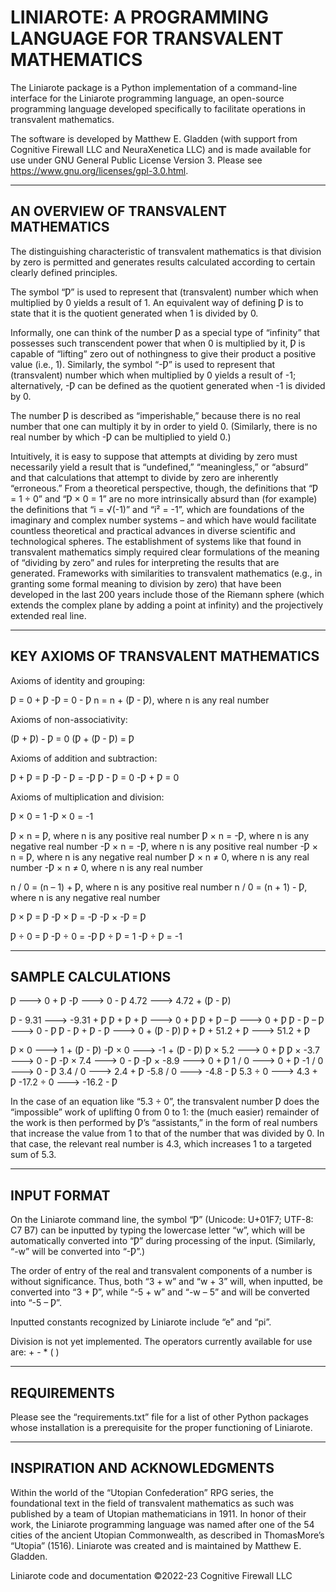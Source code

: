# LINIAROTE: A PROGRAMMING LANGUAGE FOR TRANSVALENT MATHEMATICS

The Liniarote package is a Python implementation of a command-line interface
for the Liniarote programming language, an open-source programming language 
developed specifically to facilitate operations in transvalent mathematics.

The software is developed by Matthew E. Gladden (with support from Cognitive Firewall LLC and NeuraXenetica LLC) and is made available for use under GNU General Public License Version 3. Please see https://www.gnu.org/licenses/gpl-3.0.html.

___
## AN OVERVIEW OF TRANSVALENT MATHEMATICS

The distinguishing characteristic of transvalent mathematics is that division 
by zero is permitted and generates results calculated according to certain 
clearly defined principles.

The symbol “Ƿ” is used to represent that (transvalent) number which when 
multiplied by 0 yields a result of 1. An equivalent way of defining Ƿ is to 
state that it is the quotient generated when 1 is divided by 0.

Informally, one can think of the number Ƿ as a special type of “infinity” 
that possesses such transcendent power that when 0 is multiplied by it, Ƿ is 
capable of “lifting” zero out of nothingness to give their product a positive 
value (i.e., 1). Similarly, the symbol “-Ƿ” is used to represent that 
(transvalent) number which when multiplied by 0 yields a result of -1; 
alternatively, -Ƿ can be defined as the quotient generated when -1 is divided 
by 0.

The number Ƿ is described as “imperishable,” because there is no real number 
that one can multiply it by in order to yield 0. (Similarly, there is no real 
number by which -Ƿ can be multiplied to yield 0.)

Intuitively, it is easy to suppose that attempts at dividing by zero must 
necessarily yield a result that is “undefined,” “meaningless,” or “absurd” 
and that calculations that attempt to divide by zero are inherently 
“erroneous.” From a theoretical perspective, though, the definitions that 
“Ƿ = 1 ÷ 0” and “Ƿ × 0 = 1” are no more intrinsically absurd than (for 
example) the definitions that “i = √(-1)” and “i² = -1”, which are 
foundations of the imaginary and complex number systems – and which have 
would facilitate countless theoretical and practical advances in diverse 
scientific and technological spheres. The establishment of systems like that 
found in transvalent mathematics simply required clear formulations of the 
meaning of “dividing by zero” and rules for interpreting the results that are
generated. Frameworks with similarities to transvalent mathematics (e.g., 
in granting some formal meaning to division by zero) that have been developed 
in the last 200 years include those of the Riemann sphere (which extends the 
complex plane by adding a point at infinity) and the projectively extended 
real line.

___
## KEY AXIOMS OF TRANSVALENT MATHEMATICS

Axioms of identity and grouping:

Ƿ = 0 + Ƿ
-Ƿ = 0 - Ƿ
n = n + (Ƿ - Ƿ), where n is any real number

Axioms of non-associativity:

(Ƿ + Ƿ) - Ƿ = 0
(Ƿ + (Ƿ - Ƿ) = Ƿ

Axioms of addition and subtraction:

Ƿ + Ƿ = Ƿ
-Ƿ - Ƿ = -Ƿ
Ƿ - Ƿ = 0
-Ƿ + Ƿ = 0

Axioms of multiplication and division:

Ƿ × 0 = 1
-Ƿ × 0 = -1

Ƿ × n = Ƿ, where n is any positive real number
Ƿ × n = -Ƿ, where n is any negative real number
-Ƿ × n = -Ƿ, where n is any positive real number
-Ƿ × n = Ƿ, where n is any negative real number
Ƿ × n ≠ 0, where n is any real number
-Ƿ × n ≠ 0, where n is any real number

n / 0 = (n – 1) + Ƿ, where n is any positive real number
n / 0 = (n + 1) - Ƿ, where n is any negative real number

Ƿ × Ƿ = Ƿ
-Ƿ × Ƿ = -Ƿ
-Ƿ × -Ƿ = Ƿ

Ƿ ÷ 0 = Ƿ
-Ƿ ÷ 0 = -Ƿ
Ƿ ÷ Ƿ = 1
-Ƿ ÷ Ƿ = -1

___
## SAMPLE CALCULATIONS


Ƿ   --->   0 + Ƿ
-Ƿ   --->   0 - Ƿ
4.72   --->   4.72 + (Ƿ - Ƿ)

Ƿ - 9.31   --->   -9.31 + Ƿ
Ƿ + Ƿ + Ƿ   --->   0 + Ƿ
Ƿ + Ƿ – Ƿ   --->   0 + Ƿ
Ƿ - Ƿ – Ƿ   --->   0 - Ƿ
Ƿ - Ƿ + Ƿ - Ƿ   --->   0 + (Ƿ - Ƿ)
Ƿ + Ƿ + 51.2 + Ƿ   --->   51.2 + Ƿ

Ƿ × 0   --->   1 + (Ƿ - Ƿ)
-Ƿ × 0   --->   -1 + (Ƿ - Ƿ)
Ƿ × 5.2   --->   0 + Ƿ
Ƿ × -3.7   --->   0 - Ƿ
-Ƿ × 7.4   --->   0 - Ƿ
-Ƿ × -8.9   --->   0 + Ƿ
1 / 0   --->   0 + Ƿ
-1 / 0   --->   0 - Ƿ
3.4 / 0   --->   2.4 + Ƿ
-5.8 / 0   --->   -4.8 - Ƿ
5.3 ÷ 0   --->   4.3 + Ƿ
-17.2 ÷ 0   --->   -16.2 - Ƿ

In the case of an equation like “5.3 ÷ 0”, the transvalent number Ƿ does the 
“impossible” work of uplifting 0 from 0 to 1: the (much easier) remainder of 
the work is then performed by Ƿ’s “assistants,” in the form of real numbers 
that increase the value from 1 to that of the number that was divided by 0. 
In that case, the relevant real number is 4.3, which increases 1 to a 
targeted sum of 5.3.

___
## INPUT FORMAT

On the Liniarote command line, the symbol “Ƿ” (Unicode: U+01F7; UTF-8: C7 B7) 
can be inputted by typing the lowercase letter “w”, which will be 
automatically converted into “Ƿ” during processing of the input. (Similarly, 
“-w” will be converted into “-Ƿ”.)

The order of entry of the real and transvalent components of a number is 
without significance. Thus, both “3 + w” and “w + 3” will, when inputted, be 
converted into “3 + Ƿ”, while “-5 + w” and “-w – 5” and will be converted 
into “-5 – Ƿ”.

Inputted constants recognized by Liniarote include “e” and “pi”.

Division is not yet implemented. The operators currently available for use 
are: + - * ( )

___
## REQUIREMENTS

Please see the “requirements.txt” file for a list of other Python packages 
whose installation is a prerequisite for the proper functioning of Liniarote.

___
## INSPIRATION AND ACKNOWLEDGMENTS

Within the world of the “Utopian Confederation” RPG series, the foundational 
text in the field of transvalent mathematics as such was published by a team 
of Utopian mathematicians in 1911. In honor of their work, the Liniarote 
programming language was named after one of the 54 cities of the ancient 
Utopian Commonwealth, as described in ThomasMore’s “Utopia” (1516). Liniarote 
was created and is maintained by Matthew E. Gladden.

Liniarote code and documentation ©2022-23 Cognitive Firewall LLC

